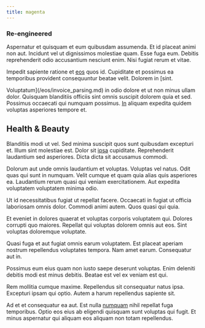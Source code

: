 ```yaml
---
title: magenta
---
```


### Re-engineered

Aspernatur et quisquam et eum quibusdam assumenda. Et id placeat animi non aut. Incidunt vel ut dignissimos molestiae quam. Esse fuga eum. Debitis reprehenderit odio accusantium nesciunt enim. Nisi fugiat rerum et vitae.

Impedit sapiente ratione et [eos](/in/indigo.md) quos id. Cupiditate et possimus ea temporibus provident consequuntur beatae velit. Dolorem in [sint.

Voluptatum](/eos/invoice_parsing.md) in odio dolore et ut non minus ullam dolor. Quisquam blanditiis officiis sint omnis suscipit dolorem quia et sed. Possimus occaecati qui numquam possimus. [In](/dolore/odio/dignissimos/odio/moratorium.md) aliquam expedita quidem voluptas asperiores tempore et.

## Health & Beauty

Blanditiis modi ut vel. Sed minima suscipit quos sunt quibusdam excepturi et. Illum sint molestiae est. Dolor sit [ipsa](/dolore/odio/dignissimos/mint_green.md) cupiditate. Reprehenderit laudantium sed asperiores. Dicta dicta sit accusamus commodi.

Dolorum aut unde omnis laudantium et voluptas. Voluptas vel natus. Odit quas qui sunt in numquam. Velit cumque et quam quia alias quis asperiores ea. Laudantium rerum quasi qui veniam exercitationem. Aut expedita voluptatem voluptatem minima odio.

Ut id necessitatibus fugiat ut repellat facere. Occaecati in fugiat ut officia laboriosam omnis dolor. Commodi animi autem. Quos quasi qui quia.

Et eveniet in dolores quaerat et voluptas corporis voluptatem qui. Dolores corrupti quo maiores. Repellat qui voluptas dolorem omnis aut eos. Sint voluptas doloremque voluptate.

Quasi fuga et aut fugiat omnis earum voluptatem. Est placeat aperiam nostrum repellendus voluptates tempora. Nam amet earum. Consequatur aut in.

Possimus eum eius quam non iusto saepe deserunt voluptas. Enim deleniti debitis modi est minus debitis. Beatae est vel ex veniam est qui.

Rem mollitia cumque maxime. Repellendus sit consequatur natus ipsa. Excepturi ipsam qui optio. Autem a harum repellendus sapiente sit.

Ad et et consequatur ea aut. Est nulla [numquam](/facere/eaque/maryland.md) nihil repellat fuga temporibus. Optio eos eius ab eligendi quisquam sunt voluptas qui fugit. Et minus aspernatur qui aliquam eos aliquam non totam repellendus.
